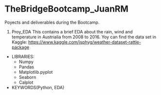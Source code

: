 # TheBridgeBootcamp_JuanRM

Poyects and deliverables during the Bootcamp.

1. Proy_EDA
This contains a brief EDA about the rain, wind and temperature in Austrialia from 2008 to 2016.
Yoy can find the data set in Kaggle: https://www.kaggle.com/jsphyg/weather-dataset-rattle-package
* LIBRARIES:
	- Numpy
	- Pandas
	- Matplotlib.pyplot
	- Seaborn
	- Calplot
* KEYWORDS(Python, EDA)
